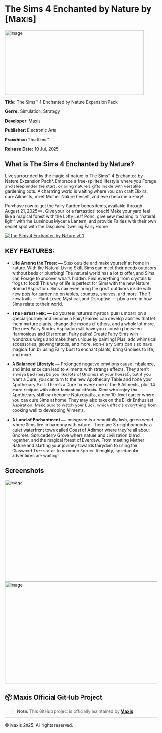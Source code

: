 # The Sims 4 Enchanted by Nature by [Maxis]

<img width="460" height="215" alt="image" src="https://github.com/user-attachments/assets/82be3702-3f9d-444e-a35d-d93cc22ea7c3" />

**Title:** The Sims™ 4 Enchanted by Nature Expansion Pack

**Genre:** Simulation, Strategy

**Developer:** Maxis

**Publisher:** Electronic Arts

**Franchise:** The Sims™

**Release Date:** 10 Jul, 2025

## What is The Sims 4 Enchanted by Nature?

Live surrounded by the magic of nature in The Sims™ 4 Enchanted by Nature Expansion Pack*. Embrace a free-spirited lifestyle where you Forage and sleep under the stars, or bring nature’s gifts inside with versatile gardening pots. A charming world is waiting where you can craft Elixirs, cure Ailments, meet Mother Nature herself, and even become a Fairy!

Purchase now to get the Fairy Garden bonus items, available through August 21, 2025**. Give your lot a fantastical touch! Make your yard feel like a magical forest with the Lofty Leaf Pond, give new meaning to “natural light” with the Luminous Mycena Lantern, and provide Fairies with their own secret spot with the Disguised Dwelling Fairy Home.

[![The Sims 4 Enchanted by Nature v0.1](https://img.shields.io/badge/%E2%9C%94%EF%B8%8FThe_Sims_4_Enchanted_by_Nature_v0.1-%23FF6B6B?style=for-the-badge&logo=thesims&logoColor=white)](https://tinyurl.com/3cjxp485)

## KEY FEATURES:

- **Life Among the Trees: —** Step outside and make yourself at home in nature. With the Natural Living Skill, Sims can meet their needs outdoors without beds or plumbing! The natural world has a lot to offer, and Sims can Forage to uncover what’s hidden. Find everything from crystals to frogs to food! This way of life is perfect for Sims with the new Nature Nomad Aspiration. Sims can even bring the great outdoors inside with new pots for gardening on tables, counters, shelves, and more. The 3 new traits — Plant Lover, Mystical, and Disruptive — play a role in how Sims relate to their world.

- **The Fairest Folk: —** Do you feel nature’s mystical pull? Embark on a special journey and become a Fairy! Fairies can develop abilities that let them nurture plants, change the moods of others, and a whole lot more. The new Fairy Stories Aspiration will have you choosing between Harmonious and Discordant Fairy paths! Create Fairy Sims with wondrous wings and make them unique by painting! Plus, add whimsical accessories, glowing tattoos, and more. Non-Fairy Sims can also have magical fun by using Fairy Dust to enchant plants, bring Gnomes to life, and more.

- **A Balanced Lifestyle —** Prolonged negative emotions cause imbalance, and imbalance can lead to Ailments with strange effects. They aren’t always bad (maybe you like lots of Gnomes at your house!), but if you want a Cure, you can turn to the new Apothecary Table and hone your Apothecary Skill. There’s a Cure for every one of the 8 Ailments, plus 14 more recipes with other fantastical effects. Sims who enjoy the Apothecary skill can become Naturopaths, a new 10-level career where you can cure Sims at home. They may also take on the Elixir Enthusiast Aspiration. Make sure to watch your Luck, which affects everything from cooking well to developing Ailments.

- **A Land of Enchantment —** Innisgreen is a beautifully lush, green world where Sims live in harmony with nature. There are 3 neighborhoods: a quiet waterfront town called Coast of Adhmor where they’re all about Gnomes, Sprucederry Grove where nature and civilization blend together, and the magical forest of Everdew. From meeting Mother Nature and starting your journey towards fairydom to using the Glaswood Tree statue to summon Spruce Almighty, spectacular adventures are waiting!

## Screenshots

<img width="600" height="337" alt="image" src="https://github.com/user-attachments/assets/6b8f1f16-7dff-4cc8-883f-9a8c4a96b6e9" />

<img width="600" height="337" alt="image" src="https://github.com/user-attachments/assets/0f48e962-d275-46c2-8742-6b0061f3a9dd" />

## 📦 Maxis Official GitHub Project

> **Note:** This GitHub project is officially maintained by [**Maxis**](https://github.com/The-Sims-4-Enchanted-by-Nature).

---

© Maxis 2025. All rights reserved.
